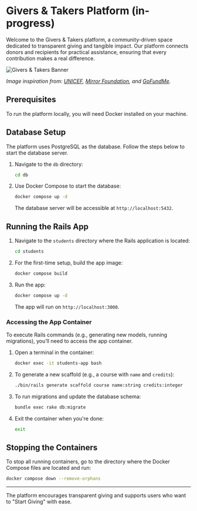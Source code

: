 # Givers & Takers Platform (in-progress)

Welcome to the Givers & Takers platform, a community-driven space dedicated to transparent giving and tangible impact. Our platform connects donors and recipients for practical assistance, ensuring that every contribution makes a real difference.

![Givers & Takers Banner](./figures/homepage.png)

*Image inspiration from: [UNICEF](https://www.unicef.org), [Mirror Foundation](https://www.mirror.or.th), and [GoFundMe](https://www.gofundme.com).*

## Prerequisites

To run the platform locally, you will need Docker installed on your machine.

## Database Setup

The platform uses PostgreSQL as the database. Follow the steps below to start the database server.

1. Navigate to the `db` directory:

   ```bash
   cd db
   ```

2. Use Docker Compose to start the database:

   ```bash
   docker compose up -d
   ```

   The database server will be accessible at `http://localhost:5432`.

## Running the Rails App

1. Navigate to the `students` directory where the Rails application is located:

   ```bash
   cd students
   ```

2. For the first-time setup, build the app image:

   ```bash
   docker compose build
   ```

3. Run the app:

   ```bash
   docker compose up -d
   ```

   The app will run on `http://localhost:3000`.

### Accessing the App Container

To execute Rails commands (e.g., generating new models, running migrations), you’ll need to access the app container.

1. Open a terminal in the container:

   ```bash
   docker exec -it students-app bash
   ```

2. To generate a new scaffold (e.g., a course with `name` and `credits`):

   ```bash
   ./bin/rails generate scaffold course name:string credits:integer
   ```

3. To run migrations and update the database schema:

   ```bash
   bundle exec rake db:migrate
   ```

4. Exit the container when you're done:

   ```bash
   exit
   ```

## Stopping the Containers

To stop all running containers, go to the directory where the Docker Compose files are located and run:

```bash
docker compose down --remove-orphans
```

---

The platform encourages transparent giving and supports users who want to "Start Giving" with ease.